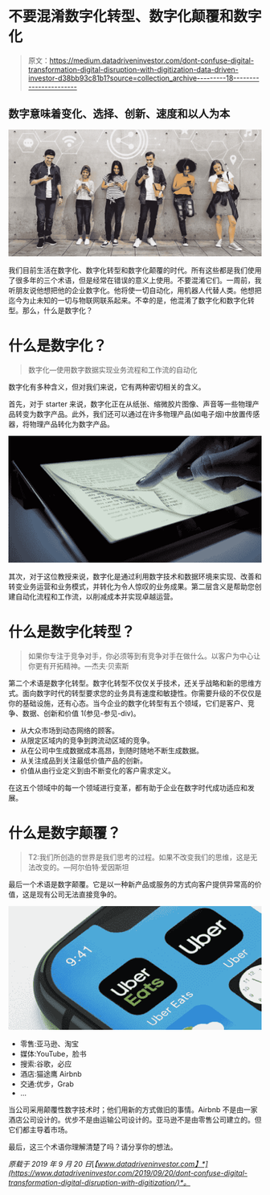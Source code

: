 # 不要混淆数字化转型、数字化颠覆和数字化

> 原文：<https://medium.datadriveninvestor.com/dont-confuse-digital-transformation-digital-disruption-with-digitization-data-driven-investor-d38bb93c81b1?source=collection_archive---------18----------------------->

## 数字意味着变化、选择、创新、速度和以人为本

![](img/17d66566a5f5c877daef8227f54557d7.png)

我们目前生活在数字化、数字化转型和数字化颠覆的时代。所有这些都是我们使用了很多年的三个术语，但是经常在错误的意义上使用。不要混淆它们。一周前，我听朋友说他想把他的企业数字化。他将使一切自动化，用机器人代替人类。他想把迄今为止未知的一切与物联网联系起来。不幸的是，他混淆了数字化和数字化转型。那么，什么是数字化？

# 什么是数字化？

> 数字化—使用数字数据实现业务流程和工作流的自动化

数字化有多种含义，但对我们来说，它有两种密切相关的含义。

首先，对于 starter 来说，数字化正在从纸张、缩微胶片图像、声音等一些物理产品转变为数字产品。此外，我们还可以通过在许多物理产品(如电子烟)中放置传感器，将物理产品转化为数字产品。

![](img/ec9d50b3ee21f5240c1b8fcc1a862c77.png)

其次，对于这位教授来说，数字化是通过利用数字技术和数据环境来实现、改善和转变业务运营和业务模式，并转化为令人惊叹的业务成果。第二层含义是帮助您创建自动化流程和工作流，以削减成本并实现卓越运营。

# 什么是数字化转型？

> 如果你专注于竞争对手，你必须等到有竞争对手在做什么。以客户为中心让你更有开拓精神。—杰夫·贝索斯

第二个术语是数字化转型。数字化转型不仅仅关乎技术，还关乎战略和新的思维方式。面向数字时代的转型要求您的业务具有速度和敏捷性。你需要升级的不仅仅是你的基础设施，还有心态。当今企业的数字化转型有五个领域，它们是客户、竞争、数据、创新和价值 1(参见-参见-div)。

*   从大众市场到动态网络的顾客。
*   从限定区域内的竞争到跨流动区域的竞争。
*   从在公司中生成数据成本高昂，到随时随地不断生成数据。
*   从关注成品到关注最低价值产品的创新。
*   价值从由行业定义到由不断变化的客户需求定义。

在这五个领域中的每一个领域进行变革，都有助于企业在数字时代成功适应和发展。

# 什么是数字颠覆？

> T2:我们所创造的世界是我们思考的过程。如果不改变我们的思维，这是无法改变的。—阿尔伯特·爱因斯坦

最后一个术语是数字颠覆。它是以一种新产品或服务的方式向客户提供异常高的价值，这是现有公司无法直接竞争的。

![](img/0524d7e1c58ff4e4e894a6605f294d32.png)

*   零售:亚马逊、淘宝
*   媒体:YouTube，脸书
*   搜索:谷歌，必应
*   酒店:猫途鹰 Airbnb
*   交通:优步，Grab
*   …

当公司采用颠覆性数字技术时；他们用新的方式做旧的事情。Airbnb 不是由一家酒店公司设计的。优步不是由运输公司设计的。亚马逊不是由零售公司建立的。但它们都主导着市场。

最后，这三个术语你理解清楚了吗？请分享你的想法。

*原载于 2019 年 9 月 20 日*[*【www.datadriveninvestor.com】*](https://www.datadriveninvestor.com/2019/09/20/dont-confuse-digital-transformation-digital-disruption-with-digitization/)*。*